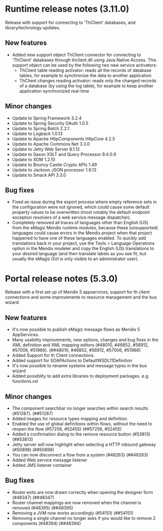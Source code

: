 # Runtime release notes (3.11.0)
Release with support for connecting to 'ThClient' databases, and library/technology updates.
## New features
- Added new support object ThClient connector for connecting to 'ThClient' databases through thclient.dll using Java Native Access. This support object can be used by the following two new service activators:
  - ThClient table reading activator: reads all the records of database tables, for example to synchronize the data to another application
  - ThClient changes reading activator: reads only the changed records of a database (by using the log table), for example to keep another application synchronized real-time
## Minor changes
- Update to Spring Framework 3.2.4
- Update to Spring Security OAuth 1.0.5
- Update to Spring Batch 2.2.1
- Update to Logback 1.0.13
- Update to Apache HttpComponents HttpCore 4.2.5
- Update to Apache Commons Net 3.3.0
- Update to Jetty Web Server 8.1.12
- Update to Saxon XSLT and Query Processor 9.4.0.9
- Update to XOM 1.2.10
- Update to Bouncy Castle Crypto APIs 1.49
- Update to Jackson JSON processor 1.9.13
- Update to Smack API 3.3.0
## Bug fixes
- Fixed an issue during the export process where empty reference sets in the configuration were not ignored, which could cause some default property values to be overwritten (most notably the default endpoint exception resolvers of a web service message dispatcher).
- Completely removed all traces of languages other than English (US) from the eMagiz Mendix runtime modules, because these (unsupported) languages could cause errors in the Mendix project when that project happened to have one of these languages enabled. To quickly add translations back in your project, use the Tools > Language Operations option in the Mendix modeler and copy the English (US) translations to your desired language (and then translate labels as you see fit, but usually the eMagiz GUI is only visible to an administrator user).

# Portal release notes (5.3.0)
Release with a first set up of Mendix 5 appservices, support for th client connections and some improvements to resource management and the bus wizard.
## New features
- It's now possible to publish eMagiz message flows as Mendix 5 AppServices.
- Many usability improvements, new options, changes and bug fixes in the XML definition and XML mapping editors (#48010, #46852, #56912, #57006, #51966). (##48010, #46852, #56912, #57006, #51966)
- Added Support for th Client connections.
- Added support for SOAPActions to DefaultWSDL11Definition
- It's now possible to rename systems and message types in the bus wizard
- Added possiblity to add extra libraries to deployment packages. e.g. functions.xsl
## Minor changes
- The component searchbar no longer searches within search results (#51287). (##51287)
- Added images for resource types mapping and definition.
- Enabled the use of global definitions within flows, without the need to reopen the flow (#57256, #52455) (##57256, #52455)
- Added a confirmation dialog to the remove resource button (#53813) (##53813)
- Jetty server will now highlight when selecting a HTTP inbound gateway (#50898) (##50898)
- You can now disconnect a flow from a system (#48263) (##48263)
- Added Web service message listener
- Added JMS listener container
## Bug fixes
- Router exits are now drawn correctly when opening the designer form (#48347) (##48347)
- Router channel mappings are now removed when the channel is removed (#48395) (##48395)
- Removing a JVM now works accordingly (#54151) (##54151)
- Removing a single channel no longer asks if you would like to remove 2 components (#48394) (##48394)
